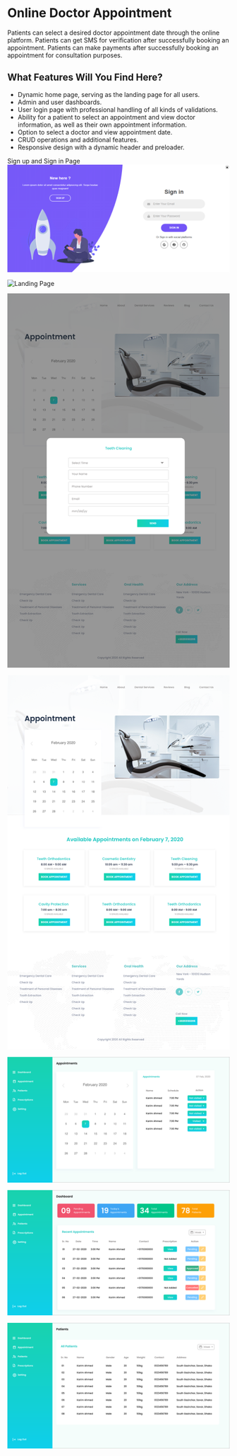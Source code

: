 # Online Doctor Appointment

Patients can select a desired doctor appointment date through the online platform. 
Patients can get SMS for verification after successfully booking an appointment.
Patients can make payments after successfully booking an appointment for consultation purposes.


## What Features Will You Find Here?
- Dynamic home page, serving as the landing page for all users.
- Admin and user dashboards.
- User login page with professional handling of all kinds of validations.
- Ability for a patient to select an appointment and view doctor information, as well as their own appointment information.
- Option to select a doctor and view appointment date.
- CRUD operations and additional features.
- Responsive design with a dynamic header and preloader.


Sign up and Sign in Page
![Signup Page ](images/signup.png) 

![Landing Page](images/landing-page.png)

![Login to see Appointment](images/appointment.png)

![Get-Appointment](images/available-appointments.png)

![See-Your-Appointments](images/users-appointments.png)

![Admin-dashboard](images/admin-dashboard.png)

![Patient-list](images/patient-list.png)

